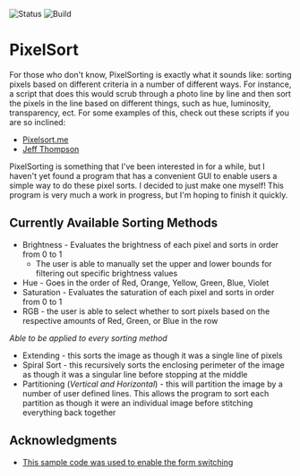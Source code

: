 ![Status](https://img.shields.io/badge/Status-Incomplete-yellow)
![Build](https://img.shields.io/badge/Build-Unavailable-blue)

# PixelSort

For those who don't know, PixelSorting is exactly what it sounds like: sorting pixels based on different criteria in a number of different ways. For instance, a script that does this would scrub through a photo line by line and then sort the pixels in the line based on different things, such as hue, luminosity, transparency, ect. For some examples of this, check out these scripts if you are so inclined: 

* [Pixelsort.me](http://www.pixelsort.me/)
* [Jeff Thompson](https://github.com/jeffThompson/PixelSorting)

PixelSorting is something that I've been interested in for a while, but I haven't yet found a program that has a convenient GUI to enable users a simple way to do these pixel sorts. I decided to just make one myself! This program is very much a work in progress, but I'm hoping to finish it quickly.

## Currently Available Sorting Methods

* Brightness - Evaluates the brightness of each pixel and sorts in order from 0 to 1
  * The user is able to manually set the upper and lower bounds for filtering out specific brightness values
* Hue - Goes in the order of Red, Orange, Yellow, Green, Blue, Violet
* Saturation - Evaluates the saturation of each pixel and sorts in order from 0 to 1
* RGB - the user is able to select whether to sort pixels based on the respective amounts of Red, Green, or Blue in the row

*Able to be applied to every sorting method*

* Extending - this sorts the image as though it was a single line of pixels
* Spiral Sort - this recursively sorts the enclosing perimeter of the image as though it was a singular line before stopping at the middle
* Partitioning (*Vertical and Horizontal*) - this will partition the image by a number of user defined lines. This allows the program to sort each partition as though it were an individual image before stitching everything back together 

## Acknowledgments

* [This sample code was used to enable the form switching](https://www.technical-recipes.com/2018/navigating-between-views-in-wpf-mvvm/)
